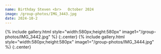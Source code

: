 ```yaml
---
name: Birthday Steven <br>   October 2024
image: /group-photos/IMG_3443.jpg
date: 2024-10-2
---
```


{% include gallery.html style="width:580px;height:580px" image1="/group-photos/IMG_3442.jpg" %} {:.center}
{% include gallery.html style="width:580px;height:580px" image1="/group-photos/IMG_3444.jpg" %} {:.center}
